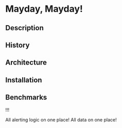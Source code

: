 # Mayday, Mayday!

## Description

## History

## Architecture

## Installation

## Benchmarks



!!!

All alerting logic on one place!
All data on one place!
